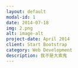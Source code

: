 ```yaml
---
layout: default
modal-id: 1
date: 2014-07-18
img: 2.png
alt: image-alt
project-date: April 2014
client: Start Bootstrap
category: Web Development
description: 我不是大索鬼
---
```

